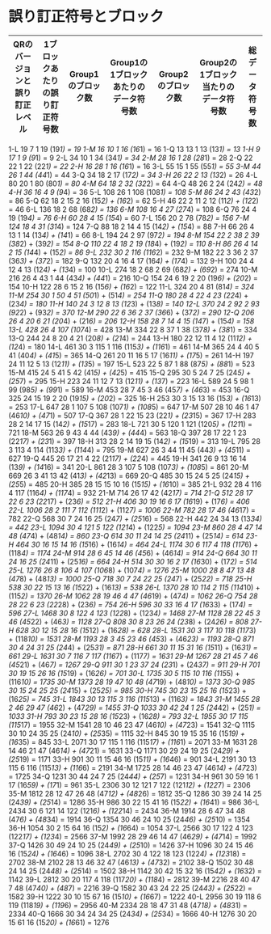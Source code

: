 # 誤り訂正符号とブロック

|QRのバージョンと誤り訂正レベル|1ブロックあたりの誤り訂正符号数|Group1のブロック数|Group1の1ブロックあたりのデータ符号数|Group2のブロック数|Group2の1ブロック当たりのデータ符号数|総データ符号数|
|---|---|---|---|---|---|---|
1-L	19	7	1	19			(19*1) = 19
1-M	16	10	1	16			(16*1) = 16
1-Q	13	13	1	13			(13*1) = 13
1-H	9	17	1	9			(9*1) = 9
2-L	34	10	1	34			(34*1) = 34
2-M	28	16	1	28			(28*1) = 28
2-Q	22	22	1	22			(22*1) = 22
2-H	16	28	1	16			(16*1) = 16
3-L	55	15	1	55			(55*1) = 55
3-M	44	26	1	44			(44*1) = 44
3-Q	34	18	2	17			(17*2) = 34
3-H	26	22	2	13			(13*2) = 26
4-L	80	20	1	80			(80*1) = 80
4-M	64	18	2	32			(32*2) = 64
4-Q	48	26	2	24			(24*2) = 48
4-H	36	16	4	9			(9*4) = 36
5-L	108	26	1	108			(108*1) = 108
5-M	86	24	2	43			(43*2) = 86
5-Q	62	18	2	15	2	16	(15*2) + (16*2) = 62
5-H	46	22	2	11	2	12	(11*2) + (12*2) = 46
6-L	136	18	2	68			(68*2) = 136
6-M	108	16	4	27			(27*4) = 108
6-Q	76	24	4	19			(19*4) = 76
6-H	60	28	4	15			(15*4) = 60
7-L	156	20	2	78			(78*2) = 156
7-M	124	18	4	31			(31*4) = 124
7-Q	88	18	2	14	4	15	(14*2) + (15*4) = 88
7-H	66	26	4	13	1	14	(13*4) + (14*1) = 66
8-L	194	24	2	97			(97*2) = 194
8-M	154	22	2	38	2	39	(38*2) + (39*2) = 154
8-Q	110	22	4	18	2	19	(18*4) + (19*2) = 110
8-H	86	26	4	14	2	15	(14*4) + (15*2) = 86
9-L	232	30	2	116			(116*2) = 232
9-M	182	22	3	36	2	37	(36*3) + (37*2) = 182
9-Q	132	20	4	16	4	17	(16*4) + (17*4) = 132
9-H	100	24	4	12	4	13	(12*4) + (13*4) = 100
10-L	274	18	2	68	2	69	(68*2) + (69*2) = 274
10-M	216	26	4	43	1	44	(43*4) + (44*1) = 216
10-Q	154	24	6	19	2	20	(19*6) + (20*2) = 154
10-H	122	28	6	15	2	16	(15*6) + (16*2) = 122
11-L	324	20	4	81			(81*4) = 324
11-M	254	30	1	50	4	51	(50*1) + (51*4) = 254
11-Q	180	28	4	22	4	23	(22*4) + (23*4) = 180
11-H	140	24	3	12	8	13	(12*3) + (13*8) = 140
12-L	370	24	2	92	2	93	(92*2) + (93*2) = 370
12-M	290	22	6	36	2	37	(36*6) + (37*2) = 290
12-Q	206	26	4	20	6	21	(20*4) + (21*6) = 206
12-H	158	28	7	14	4	15	(14*7) + (15*4) = 158
13-L	428	26	4	107			(107*4) = 428
13-M	334	22	8	37	1	38	(37*8) + (38*1) = 334
13-Q	244	24	8	20	4	21	(20*8) + (21*4) = 244
13-H	180	22	12	11	4	12	(11*12) + (12*4) = 180
14-L	461	30	3	115	1	116	(115*3) + (116*1) = 461
14-M	365	24	4	40	5	41	(40*4) + (41*5) = 365
14-Q	261	20	11	16	5	17	(16*11) + (17*5) = 261
14-H	197	24	11	12	5	13	(12*11) + (13*5) = 197
15-L	523	22	5	87	1	88	(87*5) + (88*1) = 523
15-M	415	24	5	41	5	42	(41*5) + (42*5) = 415
15-Q	295	30	5	24	7	25	(24*5) + (25*7) = 295
15-H	223	24	11	12	7	13	(12*11) + (13*7) = 223
16-L	589	24	5	98	1	99	(98*5) + (99*1) = 589
16-M	453	28	7	45	3	46	(45*7) + (46*3) = 453
16-Q	325	24	15	19	2	20	(19*15) + (20*2) = 325
16-H	253	30	3	15	13	16	(15*3) + (16*13) = 253
17-L	647	28	1	107	5	108	(107*1) + (108*5) = 647
17-M	507	28	10	46	1	47	(46*10) + (47*1) = 507
17-Q	367	28	1	22	15	23	(22*1) + (23*15) = 367
17-H	283	28	2	14	17	15	(14*2) + (15*17) = 283
18-L	721	30	5	120	1	121	(120*5) + (121*1) = 721
18-M	563	26	9	43	4	44	(43*9) + (44*4) = 563
18-Q	397	28	17	22	1	23	(22*17) + (23*1) = 397
18-H	313	28	2	14	19	15	(14*2) + (15*19) = 313
19-L	795	28	3	113	4	114	(113*3) + (114*4) = 795
19-M	627	26	3	44	11	45	(44*3) + (45*11) = 627
19-Q	445	26	17	21	4	22	(21*17) + (22*4) = 445
19-H	341	26	9	13	16	14	(13*9) + (14*16) = 341
20-L	861	28	3	107	5	108	(107*3) + (108*5) = 861
20-M	669	26	3	41	13	42	(41*3) + (42*13) = 669
20-Q	485	30	15	24	5	25	(24*15) + (25*5) = 485
20-H	385	28	15	15	10	16	(15*15) + (16*10) = 385
21-L	932	28	4	116	4	117	(116*4) + (117*4) = 932
21-M	714	26	17	42			(42*17) = 714
21-Q	512	28	17	22	6	23	(22*17) + (23*6) = 512
21-H	406	30	19	16	6	17	(16*19) + (17*6) = 406
22-L	1006	28	2	111	7	112	(111*2) + (112*7) = 1006
22-M	782	28	17	46			(46*17) = 782
22-Q	568	30	7	24	16	25	(24*7) + (25*16) = 568
22-H	442	24	34	13			(13*34) = 442
23-L	1094	30	4	121	5	122	(121*4) + (122*5) = 1094
23-M	860	28	4	47	14	48	(47*4) + (48*14) = 860
23-Q	614	30	11	24	14	25	(24*11) + (25*14) = 614
23-H	464	30	16	15	14	16	(15*16) + (16*14) = 464
24-L	1174	30	6	117	4	118	(117*6) + (118*4) = 1174
24-M	914	28	6	45	14	46	(45*6) + (46*14) = 914
24-Q	664	30	11	24	16	25	(24*11) + (25*16) = 664
24-H	514	30	30	16	2	17	(16*30) + (17*2) = 514
25-L	1276	26	8	106	4	107	(106*8) + (107*4) = 1276
25-M	1000	28	8	47	13	48	(47*8) + (48*13) = 1000
25-Q	718	30	7	24	22	25	(24*7) + (25*22) = 718
25-H	538	30	22	15	13	16	(15*22) + (16*13) = 538
26-L	1370	28	10	114	2	115	(114*10) + (115*2) = 1370
26-M	1062	28	19	46	4	47	(46*19) + (47*4) = 1062
26-Q	754	28	28	22	6	23	(22*28) + (23*6) = 754
26-H	596	30	33	16	4	17	(16*33) + (17*4) = 596
27-L	1468	30	8	122	4	123	(122*8) + (123*4) = 1468
27-M	1128	28	22	45	3	46	(45*22) + (46*3) = 1128
27-Q	808	30	8	23	26	24	(23*8) + (24*26) = 808
27-H	628	30	12	15	28	16	(15*12) + (16*28) = 628
28-L	1531	30	3	117	10	118	(117*3) + (118*10) = 1531
28-M	1193	28	3	45	23	46	(45*3) + (46*23) = 1193
28-Q	871	30	4	24	31	25	(24*4) + (25*31) = 871
28-H	661	30	11	15	31	16	(15*11) + (16*31) = 661
29-L	1631	30	7	116	7	117	(116*7) + (117*7) = 1631
29-M	1267	28	21	45	7	46	(45*21) + (46*7) = 1267
29-Q	911	30	1	23	37	24	(23*1) + (24*37) = 911
29-H	701	30	19	15	26	16	(15*19) + (16*26) = 701
30-L	1735	30	5	115	10	116	(115*5) + (116*10) = 1735
30-M	1373	28	19	47	10	48	(47*19) + (48*10) = 1373
30-Q	985	30	15	24	25	25	(24*15) + (25*25) = 985
30-H	745	30	23	15	25	16	(15*23) + (16*25) = 745
31-L	1843	30	13	115	3	116	(115*13) + (116*3) = 1843
31-M	1455	28	2	46	29	47	(46*2) + (47*29) = 1455
31-Q	1033	30	42	24	1	25	(24*42) + (25*1) = 1033
31-H	793	30	23	15	28	16	(15*23) + (16*28) = 793
32-L	1955	30	17	115			(115*17) = 1955
32-M	1541	28	10	46	23	47	(46*10) + (47*23) = 1541
32-Q	1115	30	10	24	35	25	(24*10) + (25*35) = 1115
32-H	845	30	19	15	35	16	(15*19) + (16*35) = 845
33-L	2071	30	17	115	1	116	(115*17) + (116*1) = 2071
33-M	1631	28	14	46	21	47	(46*14) + (47*21) = 1631
33-Q	1171	30	29	24	19	25	(24*29) + (25*19) = 1171
33-H	901	30	11	15	46	16	(15*11) + (16*46) = 901
34-L	2191	30	13	115	6	116	(115*13) + (116*6) = 2191
34-M	1725	28	14	46	23	47	(46*14) + (47*23) = 1725
34-Q	1231	30	44	24	7	25	(24*44) + (25*7) = 1231
34-H	961	30	59	16	1	17	(16*59) + (17*1) = 961
35-L	2306	30	12	121	7	122	(121*12) + (122*7) = 2306
35-M	1812	28	12	47	26	48	(47*12) + (48*26) = 1812
35-Q	1286	30	39	24	14	25	(24*39) + (25*14) = 1286
35-H	986	30	22	15	41	16	(15*22) + (16*41) = 986
36-L	2434	30	6	121	14	122	(121*6) + (122*14) = 2434
36-M	1914	28	6	47	34	48	(47*6) + (48*34) = 1914
36-Q	1354	30	46	24	10	25	(24*46) + (25*10) = 1354
36-H	1054	30	2	15	64	16	(15*2) + (16*64) = 1054
37-L	2566	30	17	122	4	123	(122*17) + (123*4) = 2566
37-M	1992	28	29	46	14	47	(46*29) + (47*14) = 1992
37-Q	1426	30	49	24	10	25	(24*49) + (25*10) = 1426
37-H	1096	30	24	15	46	16	(15*24) + (16*46) = 1096
38-L	2702	30	4	122	18	123	(122*4) + (123*18) = 2702
38-M	2102	28	13	46	32	47	(46*13) + (47*32) = 2102
38-Q	1502	30	48	24	14	25	(24*48) + (25*14) = 1502
38-H	1142	30	42	15	32	16	(15*42) + (16*32) = 1142
39-L	2812	30	20	117	4	118	(117*20) + (118*4) = 2812
39-M	2216	28	40	47	7	48	(47*40) + (48*7) = 2216
39-Q	1582	30	43	24	22	25	(24*43) + (25*22) = 1582
39-H	1222	30	10	15	67	16	(15*10) + (16*67) = 1222
40-L	2956	30	19	118	6	119	(118*19) + (119*6) = 2956
40-M	2334	28	18	47	31	48	(47*18) + (48*31) = 2334
40-Q	1666	30	34	24	34	25	(24*34) + (25*34) = 1666
40-H	1276	30	20	15	61	16	(15*20) + (16*61) = 1276

